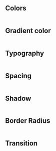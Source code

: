 ## Colors

```css

```

## Gradient color

```css

```

## Typography

```css

```

## Spacing

```css

```

## Shadow

```css

```

## Border Radius

```css

```

## Transition

```css

```
